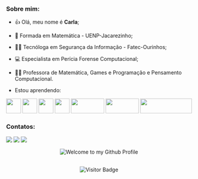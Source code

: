 ### Sobre mim:
- :+1: Olá, meu nome é **Carla**;
 - 🔢 Formada em Matemática - UENP-Jacarezinho;
 - :woman_technologist: Tecnóloga em Segurança da Informação - Fatec-Ourinhos;
 - :computer: Especialista em Perícia Forense Computacional;
 - :woman_teacher: Professora de Matemática, Games e Programação e Pensamento Computacional.
 
 - Estou aprendendo:
 
 <img src="https://cdn.jsdelivr.net/gh/devicons/devicon/icons/javascript/javascript-original.svg" width="40" height="40"/> <img src="https://cdn.jsdelivr.net/gh/devicons/devicon/icons/linux/linux-original.svg" width="40" height="40"/> <img src="https://cdn.jsdelivr.net/gh/devicons/devicon/icons/html5/html5-original.svg" width="40" height="40" /> <img src="https://cdn.jsdelivr.net/gh/devicons/devicon/icons/github/github-original.svg" width="40" height="40"/>
 <img src="https://img.shields.io/badge/CSS3-1572B6?style=for-the-badge&logo=css3&logoColor=white" width="90" height="40"/>
 <img src="https://img.shields.io/badge/Scratch-4D97FF?style=for-the-badge&logo=Scratch&logoColor=white" width="90" height="40"/>
 <img src="https://img.shields.io/badge/Visual_Studio_Code-0078D4?style=for-the-badge&logo=visual%20studio%20code&logoColor=white" width="140" height="40"/>

 
 ### Contatos:
 <div>

<a href="https://instagram.com/carladutra" target="_blank"><img src="https://img.shields.io/badge/-Instagram-%23E4405F?style=for-the-badge&logo=instagram&logoColor=white" target="_blank"></a> 
 <a href = "mailto:carla.dutra.medeiros@escola.pr.gov.br"><img src="https://img.shields.io/badge/Gmail-D14836?style=for-the-badge&logo=gmail&logoColor=white" target="_blank"></a>
<a href = "mailto:dutracarla@protonmail.com"><img src="https://img.shields.io/badge/ProtonMail-8B89CC?style=for-the-badge&logo=protonmail&logoColor=white" /></a>
 
</div>
 

<!-- "Hero" Header -->
<div align="center">
  <img src="https://github.com/BrunnerLivio/brunnerlivio/blob/master/images/welcome.png?raw=true" style="max-width: 100%;" alt="Welcome to my Github Profile" />
  <br />
  <br />

![Visitor Badge](https://visitor-badge.laobi.icu/badge?page_id=aemmadi.aemmadi)

 
